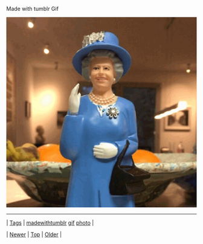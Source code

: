 <!--
title: Made with tumblr Gif
date: 2020-06-28T15:27:00.143Z
tags: madewithtumblr, gif, photo
-->


Made with tumblr Gif

![](154429044964-0.gif)

<!--BOTTOM-POST-NAVIGATION-->
---

| [Tags](tags.md) | [madewithtumblr](tag-madewithtumblr.md) [gif](tag-gif.md) [photo](tag-photo.md) |

| [Newer](154420888784.md) | [Top](index.md) | [Older](154458881010.md) |